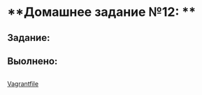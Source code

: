 # **Домашнее задание №12: **



## **Задание:**




## **Выолнено:**


```

```
[Vagrantfile](./Vagrantfile)


